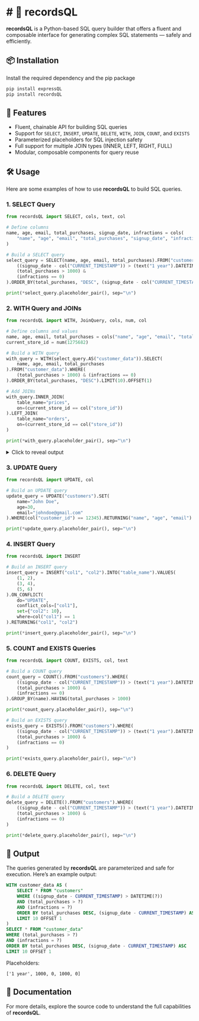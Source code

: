 # # 🧩 recordsQL

**recordsQL** is a Python-based SQL query builder that offers a fluent and composable interface for generating complex SQL statements — safely and efficiently.

## 📦 Installation


Install the required dependency and the pip package

```bash
pip install expressQL
pip install recordsQL
```
## 🚀 Features

- Fluent, chainable API for building SQL queries  
- Support for `SELECT`, `INSERT`, `UPDATE`, `DELETE`, `WITH`, `JOIN`, `COUNT`, and `EXISTS`  
- Parameterized placeholders for SQL injection safety  
- Full support for multiple JOIN types (INNER, LEFT, RIGHT, FULL)  
- Modular, composable components for query reuse

## 🛠️ Usage

Here are some examples of how to use **recordsQL** to build SQL queries.

### 1. **SELECT Query**
```python
from recordsQL import SELECT, cols, text, col

# Define columns
name, age, email, total_purchases, signup_date, infractions = cols(
    "name", "age", "email", "total_purchases", "signup_date", "infractions"
)

# Build a SELECT query
select_query = SELECT(name, age, email, total_purchases).FROM("customers").WHERE(
    ((signup_date - col("CURRENT_TIMESTAMP")) > (text("1 year").DATETIME())) &
    (total_purchases > 1000) &
    (infractions == 0)
).ORDER_BY(total_purchases, "DESC", (signup_date - col("CURRENT_TIMESTAMP"), "ASC")).LIMIT(10).OFFSET(1)

print(*select_query.placeholder_pair(), sep="\n")
```

### 2. **WITH Query and JOINs**
```python
from recordsQL import WITH, JoinQuery, cols, num, col

# Define columns and values
name, age, email, total_purchases = cols("name", "age", "email", "total_purchases")
current_store_id = num(1275682)

# Build a WITH query
with_query = WITH(select_query.AS("customer_data")).SELECT(
    name, age, email, total_purchases
).FROM("customer_data").WHERE(
    (total_purchases > 1000) & (infractions == 0)
).ORDER_BY(total_purchases, "DESC").LIMIT(10).OFFSET(1)

# Add JOINs
with_query.INNER_JOIN(
    table_name="prices",
    on=(current_store_id == col("store_id"))
).LEFT_JOIN(
    table_name="orders",
    on=(current_store_id == col("store_id"))
)

print(*with_query.placeholder_pair(), sep="\n")
```

<details>
<summary>Click to reveal output</summary>

WITH customer_data AS (SELECT name, age, email, total_purchases FROM "customers" WHERE ((signup_date-CURRENT_TIMESTAMP) > DATETIME(?)) AND (total_purchases > ?) AND (infractions = ?) ORDER BY total_purchases DESC, (signup_date-CURRENT_TIMESTAMP) ASC LIMIT 10 OFFSET 1) SELECT name, age, email, total_purchases FROM "customer_data" INNER JOIN "prices" 
ON ? = store_id LEFT JOIN "orders" ON ? = store_id WHERE (total_purchases > ?) AND (infractions = ?) ORDER BY total_purchases DESC LIMIT 10 OFFSET 1

['1 year', 1000, 0, 1000, 0, 1275682, 1275682]

</details>

### 3. **UPDATE Query**
```python
from recordsQL import UPDATE, col

# Build an UPDATE query
update_query = UPDATE("customers").SET(
    name="John Doe",
    age=30,
    email="johndoe@gmail.com"
).WHERE(col("customer_id") == 12345).RETURNING("name", "age", "email")

print(*update_query.placeholder_pair(), sep="\n")
```

### 4. **INSERT Query**
```python
from recordsQL import INSERT

# Build an INSERT query
insert_query = INSERT("col1", "col2").INTO("table_name").VALUES(
    (1, 2),
    (3, 4),
    (5, 6)
).ON_CONFLICT(
    do="UPDATE",
    conflict_cols=["col1"],
    set={"col2": 10},
    where=col("col1") == 1
).RETURNING("col1", "col2")

print(*insert_query.placeholder_pair(), sep="\n")
```

### 5. **COUNT and EXISTS Queries**
```python
from recordsQL import COUNT, EXISTS, col, text

# Build a COUNT query
count_query = COUNT().FROM("customers").WHERE(
    ((signup_date - col("CURRENT_TIMESTAMP")) > (text("1 year").DATETIME())) &
    (total_purchases > 1000) &
    (infractions == 0)
).GROUP_BY(name).HAVING(total_purchases > 1000)

print(*count_query.placeholder_pair(), sep="\n")

# Build an EXISTS query
exists_query = EXISTS().FROM("customers").WHERE(
    ((signup_date - col("CURRENT_TIMESTAMP")) > (text("1 year").DATETIME())) &
    (total_purchases > 1000) &
    (infractions == 0)
)

print(*exists_query.placeholder_pair(), sep="\n")
```

### 6. **DELETE Query**
```python
from recordsQL import DELETE, col, text

# Build a DELETE query
delete_query = DELETE().FROM("customers").WHERE(
    ((signup_date - col("CURRENT_TIMESTAMP")) > (text("1 year").DATETIME())) &
    (total_purchases > 1000) &
    (infractions == 0)
)

print(*delete_query.placeholder_pair(), sep="\n")
```

## 📝 Output

The queries generated by **recordsQL** are parameterized and safe for execution. Here’s an example output:

```sql
WITH customer_data AS (
    SELECT * FROM "customers"
    WHERE ((signup_date - CURRENT_TIMESTAMP) > DATETIME(?))
    AND (total_purchases > ?)
    AND (infractions = ?)
    ORDER BY total_purchases DESC, (signup_date - CURRENT_TIMESTAMP) ASC
    LIMIT 10 OFFSET 1
)
SELECT * FROM "customer_data"
WHERE (total_purchases > ?)
AND (infractions = ?)
ORDER BY total_purchases DESC, (signup_date - CURRENT_TIMESTAMP) ASC
LIMIT 10 OFFSET 1
```

Placeholders:
```
['1 year', 1000, 0, 1000, 0]
```

## 📖 Documentation

For more details, explore the source code to understand the full capabilities of **recordsQL**.


